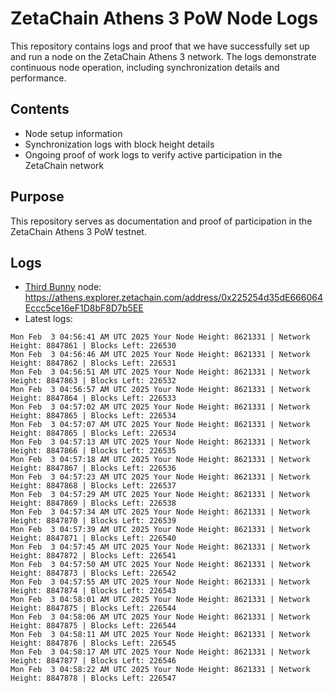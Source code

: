 # ZetaChain Athens 3 PoW Node Logs
This repository contains logs and proof that we have successfully set up and run a node on the ZetaChain Athens 3 network. The logs demonstrate continuous node operation, including synchronization details and performance.

## Contents
- Node setup information
- Synchronization logs with block height details
- Ongoing proof of work logs to verify active participation in the ZetaChain network

## Purpose
This repository serves as documentation and proof of participation in the ZetaChain Athens 3 PoW testnet.

## Logs

- [Third Bunny](https://thirdbunny.xyz/) node: https://athens.explorer.zetachain.com/address/0x225254d35dE666064Eccc5ce16eF1D8bF8D7b5EE
- Latest logs:
```
Mon Feb  3 04:56:41 AM UTC 2025 Your Node Height: 8621331 | Network Height: 8847861 | Blocks Left: 226530
Mon Feb  3 04:56:46 AM UTC 2025 Your Node Height: 8621331 | Network Height: 8847862 | Blocks Left: 226531
Mon Feb  3 04:56:51 AM UTC 2025 Your Node Height: 8621331 | Network Height: 8847863 | Blocks Left: 226532
Mon Feb  3 04:56:57 AM UTC 2025 Your Node Height: 8621331 | Network Height: 8847864 | Blocks Left: 226533
Mon Feb  3 04:57:02 AM UTC 2025 Your Node Height: 8621331 | Network Height: 8847865 | Blocks Left: 226534
Mon Feb  3 04:57:07 AM UTC 2025 Your Node Height: 8621331 | Network Height: 8847865 | Blocks Left: 226534
Mon Feb  3 04:57:13 AM UTC 2025 Your Node Height: 8621331 | Network Height: 8847866 | Blocks Left: 226535
Mon Feb  3 04:57:18 AM UTC 2025 Your Node Height: 8621331 | Network Height: 8847867 | Blocks Left: 226536
Mon Feb  3 04:57:23 AM UTC 2025 Your Node Height: 8621331 | Network Height: 8847868 | Blocks Left: 226537
Mon Feb  3 04:57:29 AM UTC 2025 Your Node Height: 8621331 | Network Height: 8847869 | Blocks Left: 226538
Mon Feb  3 04:57:34 AM UTC 2025 Your Node Height: 8621331 | Network Height: 8847870 | Blocks Left: 226539
Mon Feb  3 04:57:39 AM UTC 2025 Your Node Height: 8621331 | Network Height: 8847871 | Blocks Left: 226540
Mon Feb  3 04:57:45 AM UTC 2025 Your Node Height: 8621331 | Network Height: 8847872 | Blocks Left: 226541
Mon Feb  3 04:57:50 AM UTC 2025 Your Node Height: 8621331 | Network Height: 8847873 | Blocks Left: 226542
Mon Feb  3 04:57:55 AM UTC 2025 Your Node Height: 8621331 | Network Height: 8847874 | Blocks Left: 226543
Mon Feb  3 04:58:01 AM UTC 2025 Your Node Height: 8621331 | Network Height: 8847875 | Blocks Left: 226544
Mon Feb  3 04:58:06 AM UTC 2025 Your Node Height: 8621331 | Network Height: 8847875 | Blocks Left: 226544
Mon Feb  3 04:58:11 AM UTC 2025 Your Node Height: 8621331 | Network Height: 8847876 | Blocks Left: 226545
Mon Feb  3 04:58:17 AM UTC 2025 Your Node Height: 8621331 | Network Height: 8847877 | Blocks Left: 226546
Mon Feb  3 04:58:22 AM UTC 2025 Your Node Height: 8621331 | Network Height: 8847878 | Blocks Left: 226547
```

